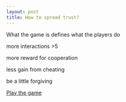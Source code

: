 ```yaml
---
layout: post
title: How to spread trust?
---
```


What the game is defines what the players do

more interactions >5 

more reward for cooperation 

less gain from cheating

be a little forgiving

[Play the game](https://ncase.me/trust/)


